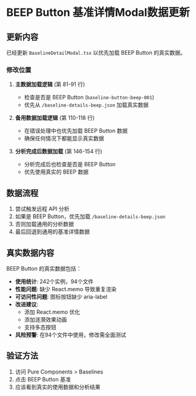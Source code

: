 # BEEP Button 基准详情Modal数据更新

## 更新内容

已经更新 `BaselineDetailModal.tsx` 以优先加载 BEEP Button 的真实数据。

### 修改位置

1. **主数据加载逻辑** (第 81-91 行)
   - 检查是否是 BEEP Button (`baseline-button-beep-001`)
   - 优先从 `/baseline-details-beep.json` 加载真实数据

2. **备用数据加载逻辑** (第 110-118 行)
   - 在错误处理中也优先加载 BEEP Button 数据
   - 确保任何情况下都能显示真实数据

3. **分析完成后数据加载** (第 146-154 行)
   - 分析完成后也检查是否是 BEEP Button
   - 优先使用真实的 BEEP 数据

## 数据流程

1. 尝试触发远程 API 分析
2. 如果是 BEEP Button，优先加载 `/baseline-details-beep.json`
3. 否则加载通用的分析数据
4. 最后回退到通用的基准详情数据

## 真实数据内容

BEEP Button 的真实数据包括：
- **使用统计**: 242个实例，94个文件
- **性能问题**: 缺少 React.memo 导致重复渲染
- **可访问性问题**: 图标按钮缺少 aria-label
- **改进建议**: 
  - 添加 React.memo 优化
  - 添加涟漪效果动画
  - 支持多态按钮
- **风险预警**: 在94个文件中使用，修改需全面测试

## 验证方法

1. 访问 Pure Components > Baselines
2. 点击 BEEP Button 基准
3. 应该看到真实的使用数据和分析结果